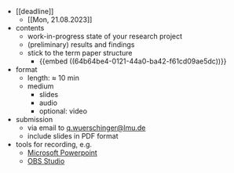 - [[deadline]]
	- [[Mon, 21.08.2023]]
- contents
	- work-in-progress state of your research project
	- (preliminary) results and findings
	- stick to the term paper structure
		- {{embed ((64b64be4-0121-44a0-ba42-f61cd09ae5dc))}}
- format
	- length: $\approx$ 10 min
	- medium
		- slides
		- audio
		- optional: video
- submission
	- via email to [q.wuerschinger@lmu.de](mailto:q.wuerschinger@lmu.de)
	- include slides in PDF format
- tools for recording, e.g.
	- [Microsoft Powerpoint](https://www.microsoft.com/en-us/microsoft-365/powerpoint)
	- [OBS Studio](https://obsproject.com/)